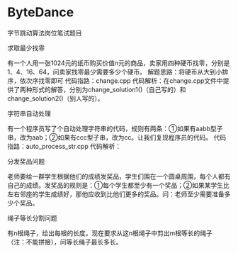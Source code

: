 # ByteDance
字节跳动算法岗位笔试题目

求取最少找零

有一个人用一张1024元的纸币购买价值n元的商品，卖家用四种硬币找零，分别是1、4、16、64，问卖家找零最少需要多少个硬币。
解题思路：将硬币从大到小排序，依次序找零即可
代码指路：change.cpp
代码解析：在change.cpp文件中提供了两种形式的解答，分别为change_solution1()（自己写的）和change_solution2()（别人写的）。

字符串自动处理

有一个程序员写了个自动处理字符串的代码，规则有两条：①如果有aabb型子串，改为aab；②如果有ccc型子串，改为cc。让我们复现程序员的代码。
代码指路：auto_process_str.cpp
代码解析：

分发奖品问题

老师要给一群学生根据他们的成绩发奖品，学生们围在一个圆桌周围，每个人都有自己的成绩。发奖品的规则是：①每个学生都至少有一个奖品；②如果某学生比左右邻座的学生成绩好，那他应收到比他们更多的奖品。问：老师至少需要准备多少个奖品。

绳子等长分割问题

有n根绳子，给出每根的长度。现在要求从这n根绳子中剪出m根等长的绳子（注：不能拼接），问等长绳子最长多长。
